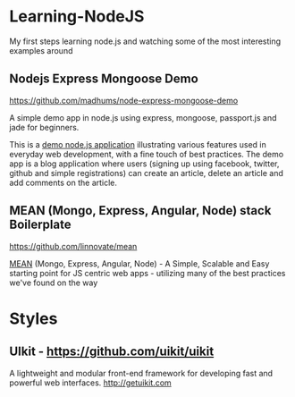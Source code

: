 Learning-NodeJS
===============
My first steps learning node.js and watching some of the most interesting examples around


Nodejs Express Mongoose Demo
-----------------------------
https://github.com/madhums/node-express-mongoose-demo

A simple demo app in node.js using express, mongoose, passport.js and jade for beginners.

This is a [demo node.js application](http://nodejs-express-demo.herokuapp.com/) illustrating various features used in everyday web development, with a fine touch of best practices. The demo app is a blog application where users (signing up using facebook, twitter, github and simple registrations) can create an article, delete an article and add comments on the article.

MEAN (Mongo, Express, Angular, Node) stack Boilerplate
------------------------------------------------------
https://github.com/linnovate/mean

[MEAN](http://www.mean.io/) (Mongo, Express, Angular, Node) - A Simple, Scalable and Easy starting point for JS centric web apps - utilizing many of the best practices we've found on the way



Styles
======

UIkit - https://github.com/uikit/uikit
--------------------------------------
A lightweight and modular front-end framework for developing fast and powerful web interfaces.
http://getuikit.com
